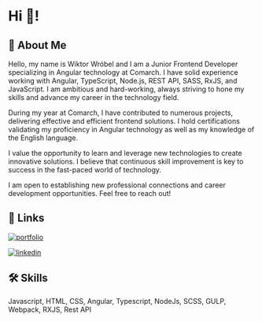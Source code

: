 
# Hi 👋!




## 🚀 About Me
Hello, my name is Wiktor Wróbel and I am a Junior Frontend Developer specializing in Angular technology at Comarch. I have solid experience working with Angular, TypeScript, Node.js, REST API, SASS, RxJS, and JavaScript. I am ambitious and hard-working, always striving to hone my skills and advance my career in the technology field.

During my year at Comarch, I have contributed to numerous projects, delivering effective and efficient frontend solutions. I hold certifications validating my proficiency in Angular technology as well as my knowledge of the English language.

I value the opportunity to learn and leverage new technologies to create innovative solutions. I believe that continuous skill improvement is key to success in the fast-paced world of technology.

I am open to establishing new professional connections and career development opportunities. Feel free to reach out!


## 🔗 Links
[![portfolio](https://img.shields.io/badge/my_portfolio-000?style=for-the-badge&logo=ko-fi&logoColor=white)](https://wiktorwrobelportfolio.netlify.app/)

[![linkedin](https://img.shields.io/badge/linkedin-0A66C2?style=for-the-badge&logo=linkedin&logoColor=white)](https://www.linkedin.com/in/wiktorwrobel/)



## 🛠 Skills
Javascript, HTML, CSS, Angular, Typescript, NodeJs, SCSS, GULP, Webpack, RXJS, Rest API

